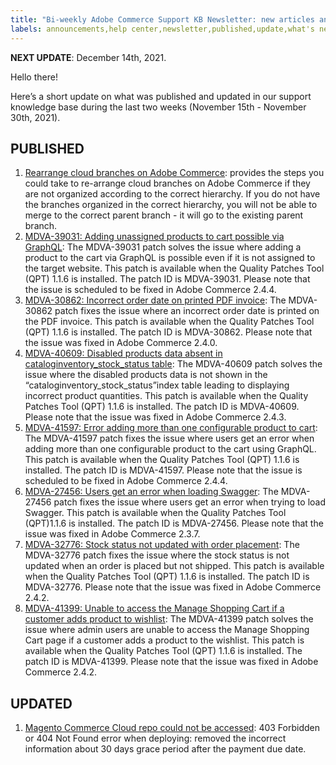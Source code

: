 ```yaml
---
title: "Bi-weekly Adobe Commerce Support KB Newsletter: new articles and updates"
labels: announcements,help center,newsletter,published,update,what's new,Magento,Adobe Commerce,cloud infrastructure,on-premises
---
```


 **NEXT UPDATE**: December 14th, 2021.

Hello there!

Here’s a short update on what was published and updated in our support knowledge base during the last two weeks (November 15th - November 30th, 2021).


## PUBLISHED

1. [Rearrange cloud branches on Adobe Commerce](https://support.magento.com/hc/en-us/articles/4413750615565): provides the steps you could take to re-arrange cloud branches on Adobe Commerce if they are not organized according to the correct hierarchy. If you do not have the branches organized in the correct hierarchy, you will not be able to merge to the correct parent branch - it will go to the existing parent branch.
1. [MDVA-39031: Adding unassigned products to cart possible via GraphQL](https://support.magento.com/hc/en-us/articles/4415104349965-MDVA-39031-Adding-unassigned-products-to-cart-possible-via-GraphQL): The MDVA-39031 patch solves the issue where adding a product to the cart via GraphQL is possible even if it is not assigned to the target website. This patch is available when the Quality Patches Tool (QPT) 1.1.6 is installed. The patch ID is MDVA-39031. Please note that the issue is scheduled to be fixed in Adobe Commerce 2.4.4.
1. [MDVA-30862: Incorrect order date on printed PDF invoice](https://support.magento.com/hc/en-us/articles/4415104343949-MDVA-30862-Incorrect-order-date-on-printed-PDF-invoice): The MDVA-30862 patch fixes the issue where an incorrect order date is printed on the PDF invoice. This patch is available when the Quality Patches Tool (QPT) 1.1.6 is installed. The patch ID is MDVA-30862. Please note that the issue was fixed in Adobe Commerce 2.4.0.
1. [MDVA-40609: Disabled products data absent in cataloginventory_stock_status table](https://support.magento.com/hc/en-us/articles/4414572119949-MDVA-40609-Disabled-products-data-absent-in-cataloginventory-stock-status-table): The MDVA-40609 patch solves the issue where the disabled products data is not shown in the “cataloginventory_stock_status”index table leading to displaying incorrect product quantities. This patch is available when the Quality Patches Tool (QPT) 1.1.6 is installed. The patch ID is MDVA-40609. Please note that the issue was fixed in Adobe Commerce 2.4.3.
1. [MDVA-41597: Error adding more than one configurable product to cart](https://support.magento.com/hc/en-us/articles/4414070738445-MDVA-41597-Error-adding-more-than-one-configurable-product-to-cart): The MDVA-41597 patch fixes the issue where users get an error when adding more than one configurable product to the cart using GraphQL. This patch is available when the Quality Patches Tool (QPT) 1.1.6 is installed. The patch ID is MDVA-41597. Please note that the issue is scheduled to be fixed in Adobe Commerce 2.4.4.
1. [MDVA-27456: Users get an error when loading Swagger](https://support.magento.com/hc/en-us/articles/4414070382221-MDVA-27456-Users-get-an-error-when-loading-Swagger): The MDVA-27456 patch fixes the issue where users get an error when trying to load Swagger. This patch is available when the Quality Patches Tool (QPT)1.1.6 is installed. The patch ID is MDVA-27456. Please note that the issue was fixed in Adobe Commerce 2.3.7.
1. [MDVA-32776: Stock status not updated with order placement](https://support.magento.com/hc/en-us/articles/4414077593485-MDVA-32776-Stock-status-not-updated-with-order-placement): The MDVA-32776 patch fixes the issue where the stock status is not updated when an order is placed but not shipped. This patch is available when the Quality Patches Tool (QPT) 1.1.6 is installed. The patch ID is MDVA-32776. Please note that the issue was fixed in Adobe Commerce 2.4.2.
1. [MDVA-41399: Unable to access the Manage Shopping Cart if a customer adds product to wishlist](https://support.magento.com/hc/en-us/articles/4414343090317-MDVA-41399-Unable-to-access-the-Manage-Shopping-Cart-if-a-customer-adds-product-to-wishlist): The MDVA-41399 patch solves the issue where admin users are unable to access the Manage Shopping Cart page if a customer adds a product to the wishlist. This patch is available when the Quality Patches Tool (QPT) 1.1.6 is installed. The patch ID is MDVA-41399. Please note that the issue was fixed in Adobe Commerce 2.4.2.


## UPDATED

1. [Magento Commerce Cloud repo could not be accessed](https://support.magento.com/hc/en-us/articles/360040296392): 403 Forbidden or 404 Not Found error when deploying: removed the incorrect information about 30 days grace period after the payment due date.
